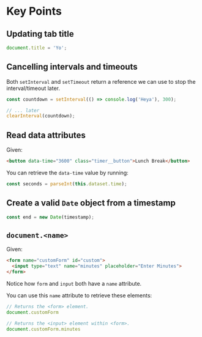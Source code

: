 # Key Points

## Updating tab title

```js
document.title = 'Yo';
```

## Cancelling intervals and timeouts

Both `setInterval` and `setTimeout` return a reference we can use to stop the interval/timeout later.

```js
const countdown = setInterval(() => console.log('Heya'), 300);

// ... later
clearInterval(countdown);
```

## Read data attributes

Given:

```html
<button data-time="3600" class="timer__button">Lunch Break</button>
```

You can retrieve the `data-time` value by running:

```js
const seconds = parseInt(this.dataset.time);
```

## Create a valid `Date` object from a timestamp

```js
const end = new Date(timestamp);
```

## `document.<name>`

Given:

```html
<form name="customForm" id="custom">
  <input type="text" name="minutes" placeholder="Enter Minutes">
</form>
```

Notice how `form` and `input` both have a `name` attribute.

You can use this `name` attribute to retrieve these elements:

```js
// Returns the <form> element.
document.customForm

// Returns the <input> element within <form>.
document.customForm.minutes
```
